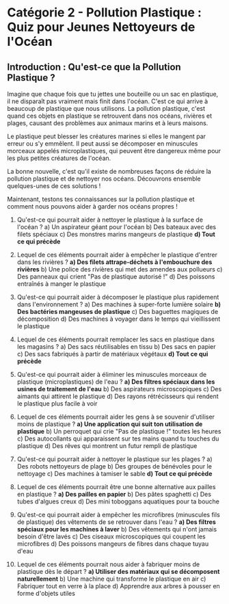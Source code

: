 # Catégorie 2 - Pollution Plastique : Quiz pour Jeunes Nettoyeurs de l'Océan

## Introduction : Qu'est-ce que la Pollution Plastique ?

Imagine que chaque fois que tu jettes une bouteille ou un sac en plastique, il ne disparaît pas vraiment mais finit dans l'océan. C'est ce qui arrive à beaucoup de plastique que nous utilisons. La pollution plastique, c'est quand ces objets en plastique se retrouvent dans nos océans, rivières et plages, causant des problèmes aux animaux marins et à leurs maisons.

Le plastique peut blesser les créatures marines si elles le mangent par erreur ou s'y emmêlent. Il peut aussi se décomposer en minuscules morceaux appelés microplastiques, qui peuvent être dangereux même pour les plus petites créatures de l'océan.

La bonne nouvelle, c'est qu'il existe de nombreuses façons de réduire la pollution plastique et de nettoyer nos océans. Découvrons ensemble quelques-unes de ces solutions !

Maintenant, testons tes connaissances sur la pollution plastique et comment nous pouvons aider à garder nos océans propres !

1. Qu'est-ce qui pourrait aider à nettoyer le plastique à la surface de l'océan ?
   a) Un aspirateur géant pour l'océan
   b) Des bateaux avec des filets spéciaux
   c) Des monstres marins mangeurs de plastique
   **d) Tout ce qui précède**

2. Lequel de ces éléments pourrait aider à empêcher le plastique d'entrer dans les rivières ?
   **a) Des filets attrape-déchets à l'embouchure des rivières**
   b) Une police des rivières qui met des amendes aux pollueurs
   c) Des panneaux qui crient "Pas de plastique autorisé !"
   d) Des poissons entraînés à manger le plastique

3. Qu'est-ce qui pourrait aider à décomposer le plastique plus rapidement dans l'environnement ?
   a) Des machines à super-forte lumière solaire
   **b) Des bactéries mangeuses de plastique**
   c) Des baguettes magiques de décomposition
   d) Des machines à voyager dans le temps qui vieillissent le plastique

4. Lequel de ces éléments pourrait remplacer les sacs en plastique dans les magasins ?
   a) Des sacs réutilisables en tissu
   b) Des sacs en papier
   c) Des sacs fabriqués à partir de matériaux végétaux
   **d) Tout ce qui précède**

5. Qu'est-ce qui pourrait aider à éliminer les minuscules morceaux de plastique (microplastiques) de l'eau ?
   **a) Des filtres spéciaux dans les usines de traitement de l'eau**
   b) Des aspirateurs microscopiques
   c) Des aimants qui attirent le plastique
   d) Des rayons rétrécisseurs qui rendent le plastique plus facile à voir

6. Lequel de ces éléments pourrait aider les gens à se souvenir d'utiliser moins de plastique ?
   **a) Une application qui suit ton utilisation de plastique**
   b) Un perroquet qui crie "Pas de plastique !" toutes les heures
   c) Des autocollants qui apparaissent sur tes mains quand tu touches du plastique
   d) Des rêves qui montrent un futur rempli de plastique

7. Qu'est-ce qui pourrait aider à nettoyer le plastique sur les plages ?
   a) Des robots nettoyeurs de plage
   b) Des groupes de bénévoles pour le nettoyage
   c) Des machines à tamiser le sable
   **d) Tout ce qui précède**

8. Lequel de ces éléments pourrait être une bonne alternative aux pailles en plastique ?
   **a) Des pailles en papier**
   b) Des pâtes spaghetti
   c) Des tubes d'algues creux
   d) Des mini toboggans aquatiques pour ta bouche

9. Qu'est-ce qui pourrait aider à empêcher les microfibres (minuscules fils de plastique) des vêtements de se retrouver dans l'eau ?
   **a) Des filtres spéciaux pour les machines à laver**
   b) Des vêtements qui n'ont jamais besoin d'être lavés
   c) Des ciseaux microscopiques qui coupent les microfibres
   d) Des poissons mangeurs de fibres dans chaque tuyau d'eau

10. Lequel de ces éléments pourrait nous aider à fabriquer moins de plastique dès le départ ?
    **a) Utiliser des matériaux qui se décomposent naturellement**
    b) Une machine qui transforme le plastique en air
    c) Fabriquer tout en verre à la place
    d) Apprendre aux arbres à pousser en forme d'objets utiles
